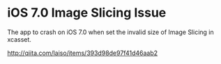iOS 7.0 Image Slicing Issue
==============================

The app to crash on iOS 7.0 when set the invalid size of Image Slicing in xcasset.

http://qiita.com/laiso/items/393d98de97f41d46aab2
